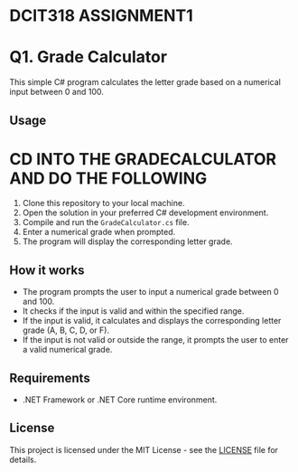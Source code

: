 ﻿# DCIT318 ASSIGNMENT1

# Q1. Grade Calculator

This simple C# program calculates the letter grade based on a numerical input between 0 and 100.

## Usage

# CD INTO THE GRADECALCULATOR AND DO THE FOLLOWING
1. Clone this repository to your local machine.
2. Open the solution in your preferred C# development environment.
3. Compile and run the `GradeCalculator.cs` file.
4. Enter a numerical grade when prompted.
5. The program will display the corresponding letter grade.

## How it works

- The program prompts the user to input a numerical grade between 0 and 100.
- It checks if the input is valid and within the specified range.
- If the input is valid, it calculates and displays the corresponding letter grade (A, B, C, D, or F).
- If the input is not valid or outside the range, it prompts the user to enter a valid numerical grade.

## Requirements

- .NET Framework or .NET Core runtime environment.

## License

This project is licensed under the MIT License - see the [LICENSE](LICENSE) file for details.
